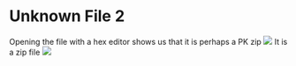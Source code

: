 # Unknown File 2

Opening the file with a hex editor shows us that it is perhaps a PK zip
![](hex.png)
It is a zip file
![](folder.png)
